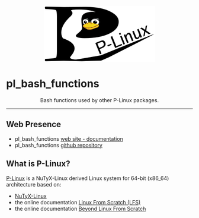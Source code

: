 <div align="center">
    <a href="https://github.com/P-Linux/">
        <img src="images/p-linux-logo.png" alt="P-Linux LOGO" title="The P-Linux Organization.">
    </a>
</div>


# pl_bash_functions

<p align="center">Bash functions used by other P-Linux packages.</p>


---


## Web Presence

* pl_bash_functions [web site - documentation](https://p-linux.github.io/pl_bash_functions/)
* pl_bash_functions [github repository](https://github.com/P-Linux/pl_bash_functions/)


## What is P-Linux?

[P-Linux](https://github.com/P-Linux) is a NuTyX-Linux derived Linux system for 64-bit (x86_64) architecture based on:

* [NuTyX-Linux](https://github.com/NuTyX)
* the online documentation [Linux From Scratch (LFS)](http://www.linuxfromscratch.org/lfs/)
* the online documentation [Beyond Linux From Scratch](http://www.linuxfromscratch.org/blfs/)
